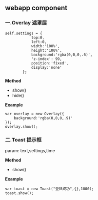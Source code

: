 ## webapp component

### 一.Overlay   遮罩层
```
self.settings = {
            top:0,
            left:0,
            width:'100%',
            height:'100%',
            background:'rgba(0,0,0,.6)',
            'z-index': 99,
            position:'fixed',
            display:'none'
        };
```
**Method**
* show()
* hide()

**Example**
```
var overlay = new Overlay({
    background:'rgba(0,0,0,.9)'
});
overlay.show();
```

### 二.Toast   提示框
param:
    text,settings,time

**Method**
* show()

**Example**
```
var toast = new Toast("登陆成功",{},1000);
toast.show();
```
